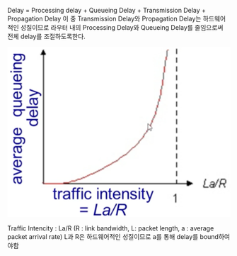Delay = Processing delay + Queueing Delay + Transmission Delay + Propagation Delay
이 중 Transmission Delay와 Propagation Delay는 하드웨어적인 성질이므로 
라우터 내의 Processing Delay와 Queueing Delay를 줄임으로써 전체 delay를 조절하도록한다.

<img src = "image/delay.png">

Traffic Intencity : La/R (R : link bandwidth, L: packet length, a : average packet arrival rate)
L과 R은 하드웨어적인 성질이므로 a를 통해 delay를 bound하여야함